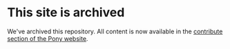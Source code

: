 # This site is archived

We've archived this repository. All content is now available in the [contribute section of the Pony website](https://www.ponylang.io/contribute/).
